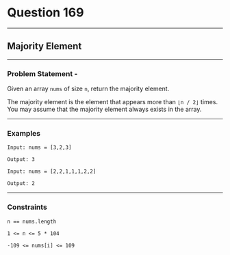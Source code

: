 # Question 169
****
## Majority Element
****
### Problem Statement - 

Given an array `nums` of size `n`, return the majority element.

The majority element is the element that appears more than `⌊n / 2⌋` times. You may assume that the majority element always exists in the array.
****
### Examples
```
Input: nums = [3,2,3]

Output: 3
```
```
Input: nums = [2,2,1,1,1,2,2]

Output: 2
```
****
### Constraints
```
n == nums.length

1 <= n <= 5 * 104

-109 <= nums[i] <= 109
```



